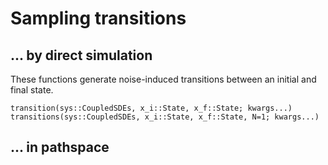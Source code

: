 # Sampling transitions

## ... by direct simulation
These functions generate noise-induced transitions between an initial and final state.

```@docs
transition(sys::CoupledSDEs, x_i::State, x_f::State; kwargs...)
transitions(sys::CoupledSDEs, x_i::State, x_f::State, N=1; kwargs...)
```

## ... in pathspace
<!-- 
```@docs
langevinmcmc(sys::CoupledSDE, init; kwargs...)
stochastic_bridge(sys::CoupledSDE, Tphys::Float64, Δz::Float64)
symbolise_spde(sys::CoupledSDE)
langevinmcmc_spde(u, p, t)
``` -->